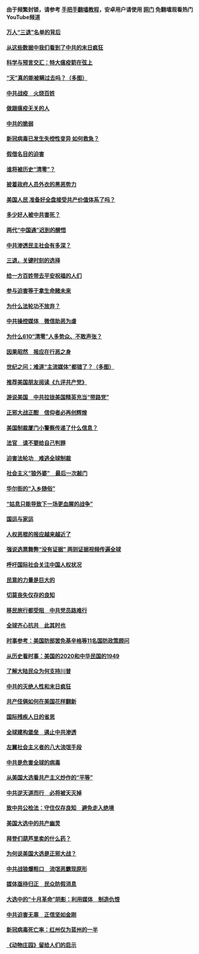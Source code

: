 #### 由于频繁封锁，请参考 [手把手翻墙教程](https://github.com/gfw-breaker/guides/wiki/)，安卓用户请使用 [网门](https://github.com/gfw-breaker/nogfw/blob/master/dl.md?t=01132100) 免翻墙观看热门YouTube频道 

#### [万人“三退”名单的背后](../pages/251/418505.md?t=01132100) 

#### [从这些数据中我们看到了中共的末日疯狂](../pages/251/418420.md?t=01132100) 

#### [科学与预言交汇：特大瘟疫箭在弦上](../pages/251/418266.md?t=01132100) 

#### [“天”真的能被瞒过去吗？（多图）](../pages/251/418308.md?t=01132100) 

#### [中共战疫　火烧百姓](../pages/251/418220.md?t=01132100) 

#### [做跟瘟疫无关的人](../pages/251/418171.md?t=01132100) 

#### [中共的脆弱](../pages/251/418196.md?t=01132100) 

#### [新冠病毒已发生失控性变异 如何救急？](../pages/251/418032.md?t=01132100) 

#### [假借名目的迫害](../pages/251/418055.md?t=01132100) 

#### [谁将被历史“清零”？](../pages/251/417485.md?t=01132100) 

#### [披着政府人员外衣的黑恶势力](../pages/251/417442.md?t=01132100) 

#### [美国人民 准备好全盘接受共产价值体系了吗？](../pages/251/417491.md?t=01132100) 

#### [多少好人被中共害死？](../pages/251/417144.md?t=01132100) 

#### [两代“中国通”迟到的醒悟](../pages/251/417064.md?t=01132100) 

#### [中共渗透民主社会有多深？](../pages/251/417063.md?t=01132100) 

#### [三退，关键时刻的选择](../pages/251/416969.md?t=01132100) 

#### [给一方百姓带去平安祝福的人们](../pages/251/416941.md?t=01132100) 

#### [参与迫害等于拿生命赌未来](../pages/251/416856.md?t=01132100) 

#### [为什么法轮功不放弃？](../pages/251/416864.md?t=01132100) 

#### [中共操控媒体　微信助恶为虐](../pages/251/416724.md?t=01132100) 

#### [为什么610“清零”人多势众、不敢声张？](../pages/251/416632.md?t=01132100) 

#### [因果昭然　报应在行恶之身](../pages/251/416582.md?t=01132100) 

#### [世纪之问：难道“主流媒体”都错了？（多图）](../pages/251/416571.md?t=01132100) 

#### [推荐美国朋友阅读《九评共产党》](../pages/251/416510.md?t=01132100) 

#### [游说美国　中共拉拢美国精英充当“带路党”](../pages/251/416529.md?t=01132100) 

#### [正邪大战正酣　信仰者必再创辉煌](../pages/251/416433.md?t=01132100) 

#### [美国制裁厦门小警察传递了什么信息？](../pages/251/416432.md?t=01132100) 

#### [法官　请不要给自己判罪](../pages/251/416379.md?t=01132100) 

#### [迫害法轮功　难逃全球制裁](../pages/251/416380.md?t=01132100) 

#### [社会主义“狼外婆”　最后一次敲门](../pages/251/416394.md?t=01132100) 

#### [华尔街的“入乡随俗”](../pages/251/416395.md?t=01132100) 

#### [“姑息只能导致下一场更血腥的战争”](../pages/251/416223.md?t=01132100) 

#### [国运与家运](../pages/251/416224.md?t=01132100) 

#### [人权恶棍的报应越来越近了](../pages/251/416276.md?t=01132100) 

#### [强说选票舞弊“没有证据” 两则证据视频传遍全球](../pages/251/416227.md?t=01132100) 

#### [呼吁国际社会关注中国人权状况](../pages/251/416135.md?t=01132100) 

#### [民意的力量是巨大的](../pages/251/416222.md?t=01132100) 

#### [切莫丧失仅存的良知](../pages/251/416134.md?t=01132100) 

#### [移民旅行都受阻　中共党员路难行](../pages/251/416033.md?t=01132100) 

#### [全球齐心抗共　此其时也](../pages/251/415989.md?t=01132100) 

#### [时事参考：美国防部罢免基辛格等11名国防政策顾问](../pages/251/415970.md?t=01132100) 

#### [从历史看时事：美国的2020和中华民国的1949](../pages/251/415949.md?t=01132100) 

#### [了解大陆民众为何支持川普](../pages/251/415950.md?t=01132100) 

#### [中共的灭绝人性和末日疯狂](../pages/251/415944.md?t=01132100) 

#### [共产伎俩如何在美国花样翻新](../pages/251/415908.md?t=01132100) 

#### [国际残疾人日的省思](../pages/251/415849.md?t=01132100) 

#### [全球建构堡垒　遏止中共渗透](../pages/251/415850.md?t=01132100) 

#### [左翼社会主义者的八大流氓手段](../pages/251/415802.md?t=01132100) 

#### [中共是危害全球的病毒](../pages/251/415569.md?t=01132100) 

#### [从美国大选看共产主义炒作的“平等”](../pages/251/415654.md?t=01132100) 

#### [中共逆天道而行　必将被天灭掉](../pages/251/415626.md?t=01132100) 

#### [致中共公检法：守住仅存良知　避免走入绝境](../pages/251/415627.md?t=01132100) 

#### [美国大选中的共产幽灵](../pages/251/415618.md?t=01132100) 

#### [拜登们葫芦里卖的什么药？](../pages/251/415531.md?t=01132100) 

#### [为何说美国大选是正邪大战？](../pages/251/415530.md?t=01132100) 

#### [中共战狼爆粗口　流氓恶霸现原形](../pages/251/415426.md?t=01132100) 

#### [媒体亟待归正　民众防假消息](../pages/251/415402.md?t=01132100) 

#### [大选中的“十月革命”阴影：利用媒体　制造仇恨](../pages/251/415334.md?t=01132100) 

#### [中共迫害无辜　正信坚如金刚](../pages/251/415307.md?t=01132100) 

#### [新冠病毒死亡率：红州仅为蓝州的一半](../pages/251/415164.md?t=01132100) 

#### [《动物庄园》留给人们的启示](../pages/251/415178.md?t=01132100) 

